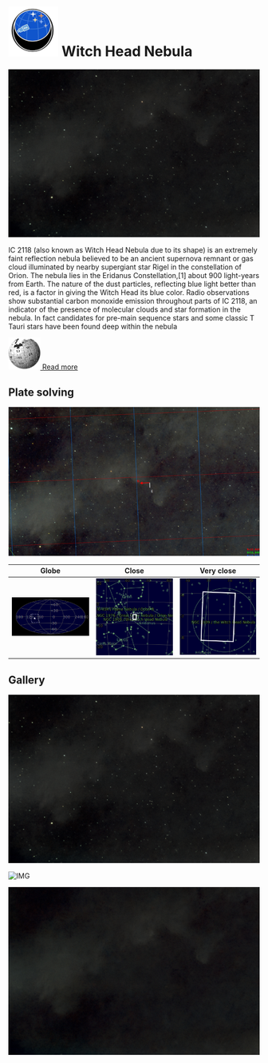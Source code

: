 # ![](..//Imaging//Common/pyl-tiny.png) Witch Head Nebula
![](..//Imaging//HD/Witch_Head_Nebula+00+co.jpg)

IC 2118 (also known as Witch Head Nebula due to its shape) is an extremely faint reflection nebula believed to be an ancient supernova remnant or gas cloud illuminated by nearby supergiant star Rigel in the constellation of Orion. The nebula lies in the Eridanus Constellation,[1] about 900 light-years from Earth. The nature of the dust particles, reflecting blue light better than red, is a factor in giving the Witch Head its blue color. Radio observations show substantial carbon monoxide emission throughout parts of IC 2118, an indicator of the presence of molecular clouds and star formation in the nebula. In fact candidates for pre-main sequence stars and some classic T Tauri stars have been found deep within the nebula

[![](..//Imaging//Common/Wikipedia.png) Read more](https://en.wikipedia.org/wiki/IC_2118)
## Plate solving 


![IMG](..//Imaging//HD/Witch_Head_Nebula_Annotated.jpg)


| Globe | Close | Very close |
| ----- | ----- | ----- |
|![IMG](..//Imaging//HD/Witch_Head_Nebula_Globe.jpg) |![IMG](..//Imaging//HD/Witch_Head_Nebula_Close.jpg) |![IMG](..//Imaging//HD/Witch_Head_Nebula_Closer.jpg) |

## Gallery
![IMG](..//Imaging//HD/Witch_Head_Nebula+00+co.jpg) 

![IMG](..//Imaging//HD/Witch_Head_Nebula+01+co.jpg) 

![](..//Imaging//HD/Witch_Head_Nebula+00+bg.jpg)
